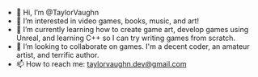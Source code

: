 - 👋 Hi, I’m @TaylorVaughn
- 👀 I’m interested in video games, books, music, and art!
- 🌱 I’m currently learning how to create game art, develop games using Unreal, and learning C++ so I can try writing games from scratch.
- 💞️ I’m looking to collaborate on games. I'm a decent coder, an amateur artist, and terrific author.
- 📫 How to reach me: taylorvaughn.dev@gmail.com

<!---
TaylorVaughn/TaylorVaughn is a ✨ special ✨ repository because its `README.md` (this file) appears on your GitHub profile.
You can click the Preview link to take a look at your changes.
--->
